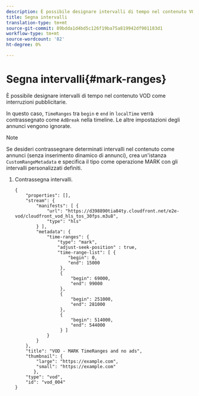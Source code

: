 ```yaml
---
description: È possibile designare intervalli di tempo nel contenuto VOD come interruzioni pubblicitarie.
title: Segna intervalli
translation-type: tm+mt
source-git-commit: 89bdda1d4bd5c126f19ba75a819942df901183d1
workflow-type: tm+mt
source-wordcount: '82'
ht-degree: 0%

---
```



# Segna intervalli{#mark-ranges}

È possibile designare intervalli di tempo nel contenuto VOD come interruzioni pubblicitarie.

In questo caso, `TimeRanges` tra `begin` e `end` in `localTime` verrà contrassegnato come `AdBreak` nella timeline. Le altre impostazioni degli annunci vengono ignorate.

>[!NOTE]
>
>Se desideri contrassegnare determinati intervalli nel contenuto come annunci (senza inserimento dinamico di annunci), crea un&#39;istanza `CustomRangeMetadata` e specifica il tipo come operazione MARK con gli intervalli personalizzati definiti.

1. Contrassegna intervalli.

   ```
   {   
       "properties": [],
       "stream": {
           "manifests": [ {
               "url": "https://d398890tia84ty.cloudfront.net/e2e-vod/cloudfront_vod_hls_tos_30fps.m3u8",
               "type": "hls"
           } ],
           "metadata": {
               "time-ranges": {
                   "type": "mark",
                   "adjust-seek-position" : true,   
                   "time-range-list": [ {
                       "begin": 0,
                       "end": 15000
                    },
                    {
                        "begin": 69000,
                        "end": 99000
                    },
                    {
                        "begin": 251000,
                        "end": 281000
                    },
                    {
                        "begin": 514000,
                        "end": 544000
                    } ]
               }
           }           
       },   
       "title": "VOD - MARK TimeRanges and no ads",
       "thumbnail": {
           "large": "https://example.com",
           "small": "https://example.com"
          },
       "type": "vod",
       "id": "vod_004"
   }
   ```

